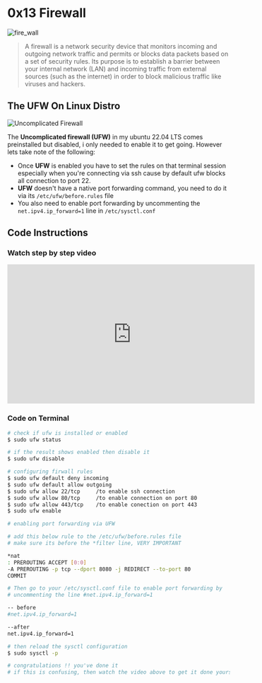 # 0x13 Firewall

![fire_wall](https://www.compuquip.com/hs-fs/hubfs/images/blog-images/firewall-monitoring-best-practices.jpg?width=600&name=firewall-monitoring-best-practices.jpg)

> A firewall is a network security device that monitors incoming and outgoing network traffic and permits or blocks data packets based on a set of security rules. Its purpose is to establish a barrier between your internal network (LAN) and incoming traffic from external sources (such as the internet) in order to block malicious traffic like viruses and hackers.

## The UFW On Linux Distro

![Uncomplicated Firewall](https://codedesign.fr/wp-content/uploads/2018/08/ubuntu-ufw-1-880x276.png)

The __Uncomplicated firewall (UFW)__ in my ubuntu 22.04 LTS comes preinstalled but disabled, i only needed to enable it to get going. However lets take note of the following:

* Once __UFW__ is enabled you have to set the rules on that terminal session especially when you're connecting via ssh cause by default ufw blocks all connection to port 22.
* __UFW__ doesn't have a native port forwarding command, you need to do it via its `/etc/ufw/before.rules` file
* You also need to enable port forwarding by uncommenting the `net.ipv4.ip_forward=1` line in `/etc/sysctl.conf`

## Code Instructions

### Watch step by step video

<iframe width="560" height="315" src="https://www.youtube.com/embed/TokncsomwQs" title="YouTube video player" frameborder="0" allow="accelerometer; autoplay; clipboard-write; encrypted-media; gyroscope; picture-in-picture; web-share" allowfullscreen></iframe>

### Code on Terminal

```bash
# check if ufw is installed or enabled
$ sudo ufw status

# if the result shows enabled then disable it
$ sudo ufw disable

# configuring firwall rules
$ sudo ufw default deny incoming
$ sudo ufw default allow outgoing
$ sudo ufw allow 22/tcp		/to enable ssh connection
$ sudo ufw allow 80/tcp		/to enable connection on port 80
$ sudo ufw allow 443/tcp	/to enable conection on port 443
$ sudo ufw enable

# enabling port forwarding via UFW

# add this below rule to the /etc/ufw/before.rules file
# make sure its before the *filter line, VERY IMPORTANT

*nat
: PREROUTING ACCEPT [0:0]
-A PREROUTING -p tcp --dport 8080 -j REDIRECT --to-port 80
COMMIT

# Then go to your /etc/sysctl.conf file to enable port forwarding by
# uncommenting the line #net.ipv4.ip_forward=1

-- before
#net.ipv4.ip_forward=1

--after
net.ipv4.ip_forward=1

# then reload the sysctl configuration
$ sudo sysctl -p

# congratulations !! you've done it
# if this is confusing, then watch the video above to get it done yourself.
```

